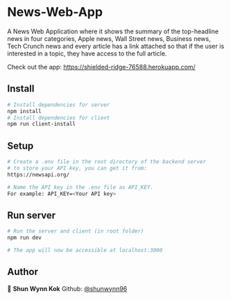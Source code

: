 # News-Web-App
A News Web Application where it shows the summary of the top-headline news in four categories, 
Apple news, Wall Street news, Business news, Tech Crunch news and every article has a link attached 
so that if the user is interested in a topic, they have access to the full article.

Check out the app: https://shielded-ridge-76588.herokuapp.com/

## Install
```bash
# Install dependencies for server
npm install
# Install dependencies for client
npm run client-install
```
## Setup
```bash
# Create a .env file in the root directory of the backend server 
# to store your API key, you can get it from:
https://newsapi.org/

# Name the API key in the .env file as API_KEY.
For example: API_KEY=<Your API key>
```

## Run server
```bash
# Run the server and client (in root folder)
npm run dev

# The app will now be accessible at localhost:3000
```

## Author
🧑 **Shun Wynn Kok**
Github: [@shunwynn96](https://github.com/shunwynn96)
